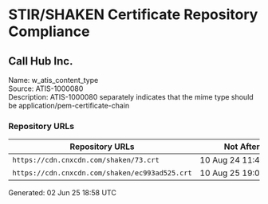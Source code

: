 # STIR/SHAKEN Certificate Repository Compliance

## Call Hub Inc.

Name: w_atis_content_type\
Source: ATIS-1000080\
Description: ATIS-1000080 separately indicates that the mime type should be application/pem-certificate-chain
### Repository URLs

| Repository URLs | Not After |  Problems | Link |
|-----------------|-----------|-----------|------|
| `https://cdn.cnxcdn.com/shaken/73.crt` | 10&#160;Aug&#160;24&#160;11:45&#160;UTC | true | [view](../../REPOS/780d2cc75324e37c2a47b77a135f66624b62362c/README.md) |
| `https://cdn.cnxcdn.com/shaken/ec993ad525.crt` | 10&#160;Aug&#160;25&#160;19:01&#160;UTC | true | [view](../../REPOS/de935771961589bbb00059b5fd858402561b5ba6/README.md) |


Generated: 02 Jun 25 18:58 UTC